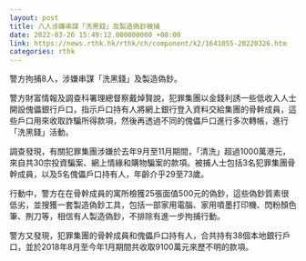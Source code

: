 ```yaml
---
layout: post
title: 八人涉嫌串謀「洗黑錢」及製造偽鈔被捕
date: 2022-03-26 15:49:12.000000000 +08:00
link: https://news.rthk.hk/rthk/ch/component/k2/1641055-20220326.htm
categories: rthk
---
```


警方拘捕8人，涉嫌串謀「洗黑錢」及製造偽鈔。

警方財富情報及調查科署理總督察戴焯賢說，犯罪集團以金錢利誘一些低收入人士開設傀儡銀行戶口，指示戶口持有人將網上銀行登入資料交給集團的骨幹成員，這些戶口用來收取詐騙所得款項，然後再透過不同的傀儡戶口進行多次轉帳，進行「洗黑錢」活動。

調查發現，有關犯罪集團涉嫌於去年9月至11月期間，「清洗」超過1000萬港元，來自共30宗投資騙案、網上情緣和購物騙案的款項。被捕人士包括3名犯罪集團骨幹成員，以及5名傀儡戶口持有人，年齡介乎29至73歲。

行動中，警方在在骨幹成員的寓所檢獲25張面值500元的偽鈔，這些偽鈔質素很低劣，並搜獲一套製造偽鈔工具，包括一部家用電腦、家用噴墨打印機、閃粉顏色筆、𠝹刀等，相信有人製造偽鈔，不排除有進一步拘捕行動。

警方又發現，犯罪集團的骨幹成員和傀儡戶口持有人，合共持有38個本地銀行戶口，並於2018年8月至今年1月期間共收取9100萬元來歷不明的款項。
